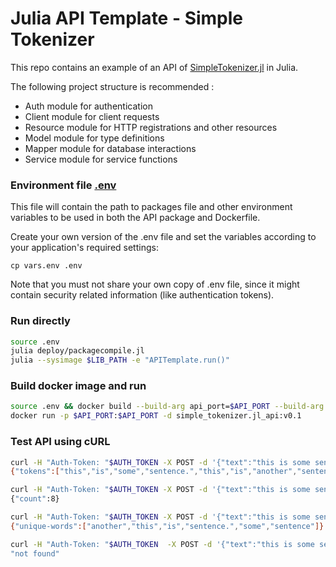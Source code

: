 # Julia API Template - Simple Tokenizer

This repo contains an example of an API of [SimpleTokenizer.jl](https://github.com/tdd-ai/SimpleTokenizer.jl) in Julia.

The following project structure is recommended :

- Auth module for authentication
- Client module for client requests
- Resource module for HTTP registrations and other resources
- Model module for type definitions
- Mapper module for database interactions
- Service module for service functions

### Environment file [.env](.env)

This file will contain the path to packages file and other environment variables to be used in both the API package and Dockerfile.

Create your own version of the .env file and set the variables according to your application's required settings:

```shell
cp vars.env .env
```

Note that you must not share your own copy of .env file, since it might contain security related information (like authentication tokens). 

### Run directly

```bash
source .env
julia deploy/packagecompile.jl
julia --sysimage $LIB_PATH -e "APITemplate.run()"
```

### Build docker image and run

```bash
source .env && docker build --build-arg api_port=$API_PORT --build-arg auth_token=$AUTH_TOKEN --build-arg lib_path=$LIB_PATH -t simple_tokenizer.jl_api:v0.1 .
docker run -p $API_PORT:$API_PORT -d simple_tokenizer.jl_api:v0.1
```

### Test API using cURL

```bash
curl -H "Auth-Token: "$AUTH_TOKEN -X POST -d '{"text":"this is some sentence. this is another sentence"}' http://localhost:$API_PORT/tokenize/
{"tokens":["this","is","some","sentence.","this","is","another","sentence"]}
```

```bash
curl -H "Auth-Token: "$AUTH_TOKEN -X POST -d '{"text":"this is some sentence. this is another sentence"}' http://localhost:$API_PORT/count-tokens/
{"count":8}
```

```bash
curl -H "Auth-Token: "$AUTH_TOKEN -X POST -d '{"text":"this is some sentence. this is another sentence"}' http://localhost:$API_PORT/get-unique-words/
{"unique-words":["another","this","is","sentence.","some","sentence"]}
```

```bash
curl -H "Auth-Token: "$AUTH_TOKEN  -X POST -d '{"text":"this is some sentence. this is another sentence"}' http://localhost:$API_PORT/not-existing-api/
"not found"
```
